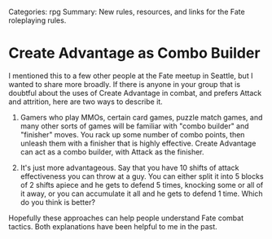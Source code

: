 Categories: rpg
Summary: New rules, resources, and links for the Fate roleplaying rules.

# Create Advantage as Combo Builder

I mentioned this to a few other people at the Fate meetup in Seattle, but I wanted to share more broadly. If there is anyone in your group that is doubtful about the uses of Create Advantage in combat, and prefers Attack and attrition, here are two ways to describe it.

1. Gamers who play MMOs, certain card games, puzzle match games, and many other sorts of games will be familiar with "combo builder" and "finisher" moves. You rack up some number of combo points, then unleash them with a finisher that is highly effective. Create Advantage can act as a combo builder, with Attack as the finisher.

2. It's just more advantageous. Say that you have 10 shifts of attack effectiveness you can throw at a guy. You can either split it into 5 blocks of 2 shifts apiece and he gets to defend 5 times, knocking some or all of it away, or you can accumulate it all and he gets to defend 1 time. Which do you think is better?

Hopefully these approaches can help people understand Fate combat tactics. Both explanations have been helpful to me in the past.
